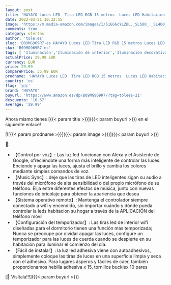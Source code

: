 ```yaml
---
layout: post
title: 'HAYAYO Luces LED  Tira LED RGB 15 metros  Luces LED Habitacion Funciona con Alexa y Google Assistant para Fiesta Bar Techo Decoración'
date: 2022-03-21 10:32:15
image: 'https://m.media-amazon.com/images/I/51GG6cYLZBL._SL500_._SL400_.jpg'
comments: true
category: ofertas
author: 'tole.es'
slug: 'B09MG969R7-es HAYAYO Luces LED Tira LED RGB 15 metros Luces LED...'
sku: 'B09MG969R7-es'
tags: [ 'Iluminación','Iluminación de interior','Iluminación decorativa y para usos específicos de interior','Tiras LED de interior','alexa','hayayo', ]
actualPrice: 29.99 EUR
currency: EUR
price: 29.99
comparePrice: 35.99 EUR
prodname: 'HAYAYO Luces LED  Tira LED RGB 15 metros  Luces LED Habitacion Funciona con Alexa y Google Assistant para Fiesta Bar Techo Decoración'
country: 'es'
flag: '🇪🇸'
brand: 'HAYAYO'
buyurl: 'https://www.amazon.es/dp/B09MG969R7/?tag=tolees-21'
descuento: '16.67'
average: '29.99'
---
```


Ahora mismo tienes [{{< param title >}}]({{< param buyurl >}}) en el siguiente enlace!

[![{{< param prodname >}}]({{< param image >}})]({{< param buyurl >}})

🔎:

- 【Control por voz】: Las luz led funcionan con Alexa y el Asistente de Google, ofreciéndote una forma más inteligente de controlar las luces. Enciende y apaga las luces, ajusta el brillo y cambia los colores mediante simples comandos de voz.
- 【Music Sync】: deje que las tiras de LED inteligentes sigan su audio a través del micrófono de alta sensibilidad o del propio micrófono de su teléfono. Elija entre diferentes efectos de música, junto con nuevas funciones de bricolaje para obtener la apariencia que desea
- 【Sistema operativo remoto】: Mantenga el controlador siempre conectado a wifi y encendido, sin importar cuándo y dónde pueda controlar la leds habitacion su hogar a través de la APLICACIÓN del teléfono móvil
- 【Configuración del temporizador】: Las tiras led de interior wifi diseñadas para el dormitorio tienen una función más temporizada; Nunca se preocupe por olvidar apagar las luces, configure un temporizador para las luces de cuerda cuando se despierte en su habitación para iluminar el comienzo del día.
- 【Fácil de instalar】: la luz led adhesiva viene con autoadhesivos, simplemente coloque las tiras de luces en una superficie limpia y seca con el adhesivo. Para lugares ásperos y fáciles de caer, también proporcionamos hebilla adhesiva x 15, tornillos bucklex 10 pares

[🛒 Visítala!!!]({{< param buyurl >}})
